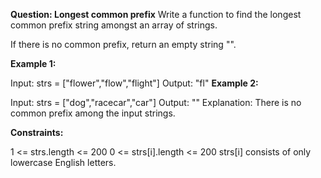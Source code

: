 **Question: Longest common prefix**
Write a function to find the longest common prefix string amongst an array of strings.

If there is no common prefix, return an empty string "".

**Example 1:**

Input: strs = ["flower","flow","flight"]
Output: "fl"
**Example 2:**

Input: strs = ["dog","racecar","car"]
Output: ""
Explanation: There is no common prefix among the input strings.
 

**Constraints:**

1 <= strs.length <= 200
0 <= strs[i].length <= 200
strs[i] consists of only lowercase English letters.
